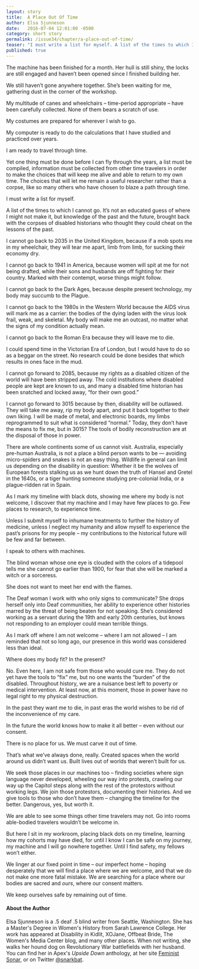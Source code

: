 ```yaml
---
layout: story
title:  A Place Out Of Time
author: Elsa Sjunneson
date:   2016-07-04 12:01:00 -0500
category: short story
permalink: /issue34/chapter/a-place-out-of-time/
teaser: "I must write a list for myself. A list of the times to which I cannot go."
published: true
---
```


The machine has been finished for a month. Her hull is still shiny, the locks are still engaged and haven’t been opened since I finished building her.

We still haven’t gone anywhere together. She’s been waiting for me, gathering dust in the corner of the workshop.

My multitude of canes and wheelchairs – time-period appropriate – have been carefully collected. None of them bears a scratch of use.

My costumes are prepared for wherever I wish to go.

My computer is ready to do the calculations that I have studied and practiced over years.

I am ready to travel through time.

Yet one thing must be done before I can fly through the years, a list must be compiled, information must be collected from other time travelers in order to make the choices that will keep me alive and able to return to my own time. The choices that will let me remain a useful researcher rather than a corpse, like so many others who have chosen to blaze a path through time.

I must write a list for myself.

A list of the times to which I cannot go. It’s not an educated guess of where I might not make it, but knowledge of the past and the future, brought back with the corpses of disabled historians who thought they could cheat on the lessons of the past.  

I cannot go back to 2035 in the United Kingdom, because if a mob spots me in my wheelchair, they will tear me apart, limb from limb, for sucking their economy dry.

I cannot go back to 1941 in America, because women will spit at me for not being drafted, while their sons and husbands are off fighting for their country. Marked with their contempt, worse things might follow.

I cannot go back to the Dark Ages, because despite present technology, my body may succumb to the Plague.

I cannot go back to the 1980s in the Western World because the AIDS virus will mark me as a carrier: the bodies of the dying laden with the virus look frail, weak, and skeletal. My body will make me an outcast, no matter what the signs of my condition actually mean.

I cannot go back to the Roman Era because they will leave me to die.

I could spend time in the Victorian Era of London, but I would have to do so as a beggar on the street. No research could be done besides that which results in ones face in the mud.

I cannot go forward to 2085, because my rights as a disabled citizen of the world will have been stripped away. The cold institutions where disabled people are kept are known to us, and many a disabled time historian has been snatched and locked away, “for their own good.”

I cannot go forward to 3015 because by then, disability will be outlawed. They will take me away, rip my body apart, and put it back together to their own liking. I will be made of metal, and electronic boards, my limbs reprogrammed to suit what is considered “normal.” Today, they don’t have the means to fix me, but in 3015? The tools of bodily reconstruction are at the disposal of those in power.

There are whole continents some of us cannot visit. Australia, especially pre-human Australia, is not a place a blind person wants to be — avoiding micro-spiders and snakes is not an easy thing. Wildlife in general can limit us depending on the disability in question: Whether it be the wolves of European forests stalking us as we hunt down the truth of Hansel and Gretel in the 1640s, or a tiger hunting someone studying pre-colonial India, or a plague-ridden rat in Spain.  

As I mark my timeline with black dots, showing me where my body is not welcome, I discover that my machine and I may have few places to go. Few places to research, to experience time.

Unless I submit myself to inhumane treatments to further the history of medicine, unless I neglect my humanity and allow myself to experience the past’s prisons for my people – my contributions to the historical future will be few and far between.

I speak to others with machines.

The blind woman whose one eye is clouded with the colors of a tidepool tells me she cannot go earlier than 1900, for fear that she will be marked a witch or a sorceress.

She does not want to meet her end with the flames.

The Deaf woman I work with who only signs to communicate? She drops herself only into Deaf communities, her ability to experience other histories marred by the threat of being beaten for not speaking. She’s considered working as a servant during the 19th and early 20th centuries, but knows not responding to an employer could mean terrible things.

As I mark off where I am not welcome – where I am not allowed – I am reminded that not so long ago, our presence in this world was considered less than ideal.

Where does my body fit? In the present?

No. Even here, I am not safe from those who would cure me. They do not yet have the tools to “fix” me, but no one wants the “burden” of the disabled. Throughout history, we are a nuisance best left to poverty or medical intervention. At least now, at this moment, those in power have no legal right to my physical destruction.

In the past they want me to die, in past eras the world wishes to be rid of the inconvenience of my care.

In the future the world knows how to make it all better – even without our consent.  

There is no place for us. We must carve it out of time.

That’s what we’ve always done, really. Created spaces when the world around us didn’t want us. Built lives out of worlds that weren’t built for us.

We seek those places in our machines too – finding societies where sign language never developed, wheeling our way into protests, crawling our way up the Capitol steps along with the rest of the protestors without working legs. We join those protestors, documenting their histories. And we give tools to those who don’t have them – changing the timeline for the better. Dangerous, yes, but worth it.

We are able to see some things other time travelers may not. Go into rooms able-bodied travelers wouldn’t be welcome in.

But here I sit in my workroom, placing black dots on my timeline, learning how my cohorts may have died, for until I know I can be safe on my journey, my machine and I will go nowhere together. Until I find safety, my fellows won’t either.

We linger at our fixed point in time – our imperfect home – hoping desperately that we will find a place where we are welcome, and that we do not make one more fatal mistake. We are searching for a place where our bodies are sacred and *ours*, where our consent matters.

We keep ourselves safe by remaining out of time.

#### About the Author

Elsa Sjunneson is a .5 deaf .5 blind writer from Seattle, Washington. She has a Master's Degree in Women's History from Sarah Lawrence College. Her work has appeared at Disability in Kidlit, XOJane, Offbeat Bride, The Women's Media Center blog, and many other places. When not writing, she walks her hound dog on Revolutionary War battlefields with her husband. You can find her in Apex's _Upside Down_ anthology, at her site [Feminist Sonar](http://feministsonar.com), or on Twitter [@snarkbat](https://www.twitter.com/snarkbat).
